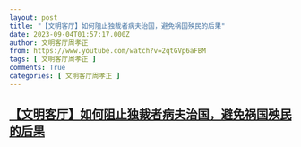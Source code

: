 ```yaml
---
layout: post
title: "【文明客厅】如何阻止独裁者病夫治国，避免祸国殃民的后果"
date: 2023-09-04T01:57:17.000Z
author: 文明客厅周孝正
from: https://www.youtube.com/watch?v=2qtGVp6aFBM
tags: [ 文明客厅周孝正 ]
comments: True
categories: [ 文明客厅周孝正 ]
---
```

<!--1693792637000-->
[【文明客厅】如何阻止独裁者病夫治国，避免祸国殃民的后果](https://www.youtube.com/watch?v=2qtGVp6aFBM)
------

<div>

</div>
